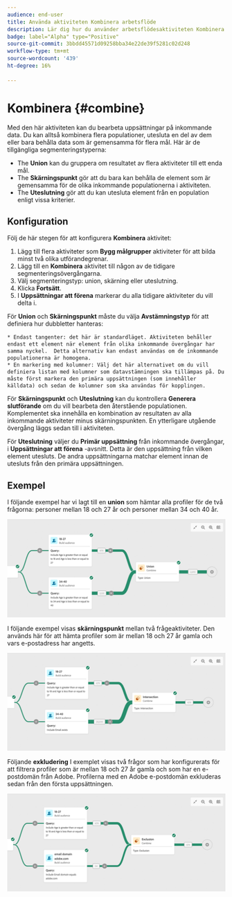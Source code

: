 ```yaml
---
audience: end-user
title: Använda aktiviteten Kombinera arbetsflöde
description: Lär dig hur du använder arbetsflödesaktiviteten Kombinera
badge: label="Alpha" type="Positive"
source-git-commit: 3bbdd45571d09258bba34e22de39f5281c02d248
workflow-type: tm+mt
source-wordcount: '439'
ht-degree: 16%

---
```



# Kombinera {#combine}

Med den här aktiviteten kan du bearbeta uppsättningar på inkommande data. Du kan alltså kombinera flera populationer, utesluta en del av dem eller bara behålla data som är gemensamma för flera mål. Här är de tillgängliga segmenteringstyperna:

<!--
The **Combine** activity can be placed after any other activity, but not at the beginning of the workflow. Any activity can be placed after the **Combine**.
-->

* The **Union** kan du gruppera om resultatet av flera aktiviteter till ett enda mål.
* The **Skärningspunkt** gör att du bara kan behålla de element som är gemensamma för de olika inkommande populationerna i aktiviteten.
* The **Uteslutning** gör att du kan utesluta element från en population enligt vissa kriterier.

## Konfiguration

Följ de här stegen för att konfigurera **Kombinera** aktivitet:

1. Lägg till flera aktiviteter som **Bygg målgrupper** aktiviteter för att bilda minst två olika utförandegrenar.
1. Lägg till en **Kombinera** aktivitet till någon av de tidigare segmenteringsövergångarna.
1. Välj segmenteringstyp: union, skärning eller uteslutning.
1. Klicka **Fortsätt**.
1. I **Uppsättningar att förena** markerar du alla tidigare aktiviteter du vill delta i.

För **Union** och **Skärningspunkt** måste du välja **Avstämningstyp** för att definiera hur dubbletter hanteras:

    * Endast tangenter: det här är standardläget. Aktiviteten behåller endast ett element när element från olika inkommande övergångar har samma nyckel.  Detta alternativ kan endast användas om de inkommande populationerna är homogena.
    * En markering med kolumner: Välj det här alternativet om du vill definiera listan med kolumner som datavstämningen ska tillämpas på. Du måste först markera den primära uppsättningen (som innehåller källdata) och sedan de kolumner som ska användas för kopplingen.

För **Skärningspunkt** och **Uteslutning** kan du kontrollera **Generera slutförande** om du vill bearbeta den återstående populationen. Komplementet ska innehålla en kombination av resultaten av alla inkommande aktiviteter minus skärningspunkten. En ytterligare utgående övergång läggs sedan till i aktiviteten.

För **Uteslutning** väljer du **Primär uppsättning** från inkommande övergångar, i **Uppsättningar att förena** -avsnitt. Detta är den uppsättning från vilken element utesluts. De andra uppsättningarna matchar element innan de utesluts från den primära uppsättningen.

## Exempel

I följande exempel har vi lagt till en **union** som hämtar alla profiler för de två frågorna: personer mellan 18 och 27 år och personer mellan 34 och 40 år.

![](../assets/workflow-union-example.png)

I följande exempel visas **skärningspunkt** mellan två frågeaktiviteter. Den används här för att hämta profiler som är mellan 18 och 27 år gamla och vars e-postadress har angetts.

![](../assets/workflow-intersection-example.png)

Följande **exkludering** I exemplet visas två frågor som har konfigurerats för att filtrera profiler som är mellan 18 och 27 år gamla och som har en e-postdomän från Adobe. Profilerna med en Adobe e-postdomän exkluderas sedan från den första uppsättningen.

![](../assets/workflow-exclusion-example.png)





